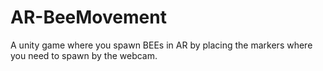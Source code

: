# AR-BeeMovement

A unity game where you spawn BEEs in AR by placing the markers where you need to spawn by the webcam.
